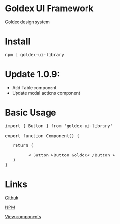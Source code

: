 # Goldex UI Framework

Goldex design system

# Install

<pre>
npm i goldex-ui-library
</pre>

# Update 1.0.9:

- Add Table component
- Update modal actions component

# Basic Usage

<pre>
import { Button } from 'goldex-ui-library'

export function Component() {
     
   return (
       
         < Button >Button Goldex< /Button > 
   )  
}
</pre>

# Links

<div>
<p>
<a href='https://github.com/RAVKdeveloper/GoldexUILibrary' target='_blank'>Github</a>
</p>
<p>
<a href='https://www.npmjs.com/package/goldex-ui-library?activeTab=readme' target='_blank'>NPM</a>
</p>
<p>
<a href='https://65fc19e68da4a5d17254f986-wvdkzyitgi.chromatic.com/' target='_blank'>View components</a>
</p>
</div>
